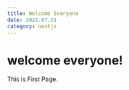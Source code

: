 ```yaml
---
title: Welcome Everyone
date: 2022.07.31
category: nextjs
---
```


# welcome everyone!

This is First Page.

